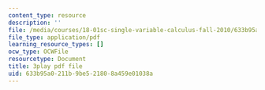 ```yaml
---
content_type: resource
description: ''
file: /media/courses/18-01sc-single-variable-calculus-fall-2010/633b95a0211b9be521808a459e01038a_BSAA0akmPEU.pdf
file_type: application/pdf
learning_resource_types: []
ocw_type: OCWFile
resourcetype: Document
title: 3play pdf file
uid: 633b95a0-211b-9be5-2180-8a459e01038a
---
```

